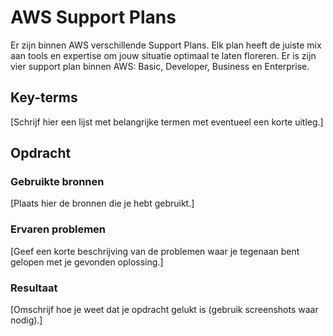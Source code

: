 # AWS Support Plans     
Er zijn binnen AWS verschillende Support Plans. Elk plan heeft de juiste mix aan tools en expertise om jouw situatie optimaal te laten floreren. Er is zijn vier support plan binnen AWS: Basic, Developer, Business en Enterprise. 

## Key-terms
[Schrijf hier een lijst met belangrijke termen met eventueel een korte uitleg.]

## Opdracht
### Gebruikte bronnen
[Plaats hier de bronnen die je hebt gebruikt.]

### Ervaren problemen
[Geef een korte beschrijving van de problemen waar je tegenaan bent gelopen met je gevonden oplossing.]

### Resultaat
[Omschrijf hoe je weet dat je opdracht gelukt is (gebruik screenshots waar nodig).]
